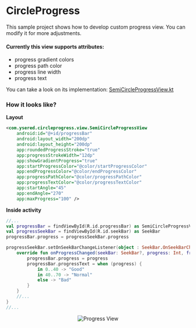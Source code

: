 # CircleProgress
This sample project shows how to develop custom progress view.
You can modify it for more adjustments.

#### Currently this view supports attributes: 
* progress gradient colors
* progress path color
* progress line width
* progress text

You can take a look on its implementation: [SemiCircleProgressView.kt](https://github.com/ysered/CircleProgress/blob/master/app/src/main/java/com/ysered/circleprogress/view/SemiCircleProgressView.kt)

### How it looks like?

**Layout**
```xml
<com.ysered.circleprogress.view.SemiCircleProgressView
    android:id="@+id/progressBar"
    android:layout_width="200dp"
    android:layout_height="200dp"
    app:roundedProgressStroke="true"
    app:progressStrokeWidth="12dp"
    app:showGradientProgress="true"
    app:startProgressColor="@color/startProgressColor"
    app:endProgressColor="@color/endProgressColor"
    app:progressPathColor="@color/progressPathColor"
    app:progressTextColor="@color/progressTextColor"
    app:startAngle="45"
    app:endAngle="270"
    app:maxProgress="100" />
```

**Inside activity**
```kotlin
//...   
val progressBar = findViewById(R.id.progressBar) as SemiCircleProgressView
val progressSeekBar = findViewById(R.id.seekBar) as SeekBar
progressBar.progress = progressSeekBar.progress

progressSeekBar.setOnSeekBarChangeListener(object : SeekBar.OnSeekBarChangeListener {
    override fun onProgressChanged(seekBar: SeekBar?, progress: Int, fromUser: Boolean) {
        progressBar.progress = progress
        progressBar.progressText = when (progress) {
            in 0..40 -> "Good"
            in 40..70 -> "Normal"
            else -> "Bad"
        }
    }
    //...
}
//...
```

<p align="center">
    <img alt="Progress View" src="http://i.imgur.com/eYjHRv5.png" />
</p>

